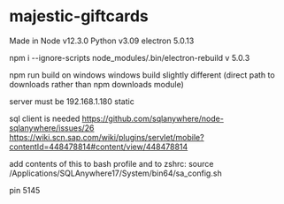 # majestic-giftcards

Made in Node v12.3.0
Python v3.09
electron 5.0.13

npm i --ignore-scripts
node_modules/.bin/electron-rebuild v 5.0.3

npm run build on windows
windows build slightly different (direct path to downloads rather than npm downloads module)

server must be 192.168.1.180 static

sql client is needed
https://github.com/sqlanywhere/node-sqlanywhere/issues/26
https://wiki.scn.sap.com/wiki/plugins/servlet/mobile?contentId=448478814#content/view/448478814

add contents of this to bash profile and to zshrc:
source /Applications/SQLAnywhere17/System/bin64/sa_config.sh

pin 5145
